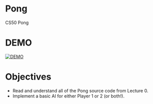# Pong
 CS50 Pong

# DEMO

[![DEMO](http://img.youtube.com/vi/hSnYRwOqGpA/0.jpg)](http://www.youtube.com/watch?v=hSnYRwOqGpA)


# Objectives

* Read and understand all of the Pong source code from Lecture 0.
* Implement a basic AI for either Player 1 or 2 (or both!).